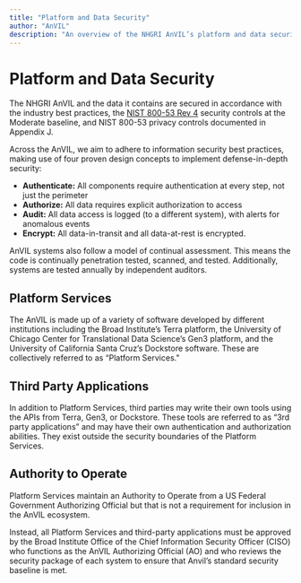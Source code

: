 ```yaml
---
title: "Platform and Data Security"
author: "AnVIL"
description: "An overview of the NHGRI AnVIL’s platform and data security governance model."
---
```


# Platform and Data Security

The NHGRI AnVIL and the data it contains are secured in accordance with the industry best practices, the [NIST 800-53 Rev 4](https://nvlpubs.nist.gov/nistpubs/SpecialPublications/NIST.SP.800-53r4.pdf) security controls at the Moderate baseline, and NIST 800-53 privacy controls documented in Appendix J.

Across the AnVIL, we aim to adhere to information security best practices, making use of four proven design concepts to implement defense-in-depth security:

* **Authenticate:** All components require authentication at every step, not just the perimeter
* **Authorize:** All data requires explicit authorization to access
* **Audit:** All data access is logged (to a different system), with alerts for anomalous events
* **Encrypt:** All data-in-transit and all data-at-rest is encrypted.

AnVIL systems also follow a model of continual assessment. This means the code is continually penetration tested, scanned, and tested. Additionally, systems are tested annually by independent auditors.

## Platform Services

The AnVIL is made up of a variety of software developed by different institutions including the Broad Institute’s Terra platform, the University of Chicago Center for Translational Data Science’s Gen3 platform, and the University of California Santa Cruz’s Dockstore software. These are collectively referred to as “Platform Services."

## Third Party Applications

In addition to Platform Services, third parties may write their own tools using the APIs from Terra, Gen3, or Dockstore. These tools are referred to as “3rd party applications” and may have their own authentication and authorization abilities. They exist outside the security boundaries of the Platform Services.

## Authority to Operate

Platform Services maintain an Authority to Operate from a US Federal Government Authorizing Official but that is not a requirement for inclusion in the AnVIL ecosystem. 

Instead, all Platform Services and third-party applications must be approved by the Broad Institute Office of the Chief Information Security Officer (CISO) who functions as the AnVIL Authorizing Official (AO) and who reviews the security package of each system to ensure that Anvil’s standard security baseline is met.
